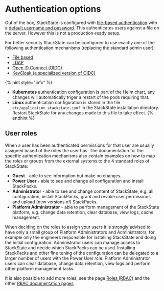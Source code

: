 # Authentication options

Out of the box, StackState is configured with [file-based authentication](file.md) with a [default username and password](../../../setup/installation/initial_run_guide.md#default-username-and-password). This authenticates users against a file on the server. However this is not a production-ready setup.

For better security StackState can be configured to use exactly one of the following authentication mechanisms \(replacing the standard admin user\):

* [File based](file.md)
* [LDAP](ldap.md)
* [Open ID Connect \(OIDC\)](oidc.md)
* [KeyCloak \(a specialized version of OIDC\)](keycloak.md)

{% hint style="info" %}
* **Kubernetes** authentication configuration is part of the Helm chart, any changes will automatically triger a restart of the pods requiring that.
* **Linux** authentication configuration is stored in the file `etc/application_stackstate.conf` in the StackState installation directory. Restart StackState for any changes made to this file to take effect.
{% endhint %}

## User roles

When a user has been authenticated permissions for that user are usually assigned based of the roles the user has. The documentation for the specific authentication mechanisms also contain examples on how to map the roles or groups from the external systems to the 4 standard roles of StackState:

* **Guest** - able to see information but make no changes.
* **Power User** - able to see and change all configuration and install StackPacks.
* **Administrator** - able to see and change content of StackState, e.g. all configuration, install StackPacks, grant and revoke user permissions and upload \(new versions of\) StackPacks.
* **Platform Administrator** - able to perform management of the StackState platform, e.g. change data retention, clear database, view logs, cache management.

When deciding on the roles to assign your users it is strongly advised to have only a small group of Platform Administrators and Administrators, for example only the engineers responsible for installing StackState and doing the initial configuration. Administrator users can manage access to StackState and decide which StackPacks can be used. Installing StackPacks and other fine tuning of the configuration can be delegated to a larger number of users with the Power User role.
Platform Administrator users can clear database, change data retention, view logs and perform other platform management tasks.

It is also possible to add more roles, see the page [Roles \(RBAC\)](../rbac/rbac_roles.md) and the other [RBAC documentation pages](../rbac/)
